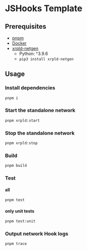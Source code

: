# JSHooks Template

## Prerequisites

- [pnpm](https://pnpm.io/installation)
- [Docker](https://www.docker.com/get-started/)
- [xrpld-netgen](https://github.com/Transia-RnD/xrpld-network-gen)
  - Python: ^3.9.6
  - `pip3 install xrpld-netgen`

## Usage

### Install dependencies

```sh
pnpm i
```

### Start the standalone network

```sh
pnpm xrpld:start
```

### Stop the standalone network

```sh
pnpm xrpld:stop
```

### Build

```sh
pnpm build
```

### Test

#### all

```sh
pnpm test
```

#### only unit tests

```sh
pnpm test:unit
```

### Output network Hook logs

```sh
pnpm trace
```

